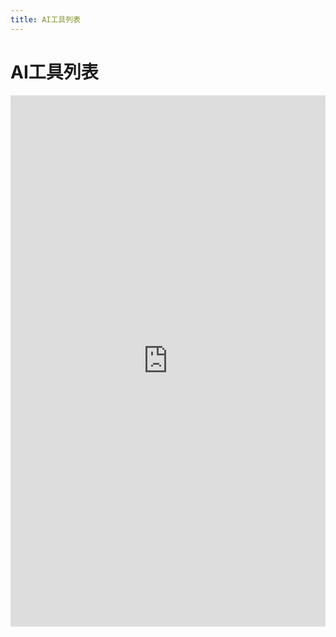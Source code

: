 ```yaml
---
title: AI工具列表
---
```

#  AI工具列表

<iframe  
height=850
width=100%
src="https://docs.qq.com/sheet/DRW5VWkNZcHBIcmtP?tab=BB08J2&u=51663f5adf44480b933b52168e907679"  
frameborder=0  
allowfullscreen>
</iframe>

